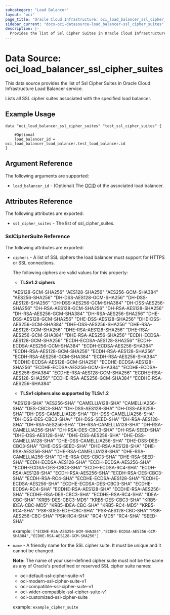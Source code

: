 ```yaml
---
subcategory: "Load Balancer"
layout: "oci"
page_title: "Oracle Cloud Infrastructure: oci_load_balancer_ssl_cipher_suites"
sidebar_current: "docs-oci-datasource-load_balancer-ssl_cipher_suites"
description: |-
  Provides the list of Ssl Cipher Suites in Oracle Cloud Infrastructure Load Balancer service
---
```


# Data Source: oci_load_balancer_ssl_cipher_suites
This data source provides the list of Ssl Cipher Suites in Oracle Cloud Infrastructure Load Balancer service.

Lists all SSL cipher suites associated with the specified load balancer.

## Example Usage

```hcl
data "oci_load_balancer_ssl_cipher_suites" "test_ssl_cipher_suites" {

	#Optional
	load_balancer_id = oci_load_balancer_load_balancer.test_load_balancer.id
}
```

## Argument Reference

The following arguments are supported:

* `load_balancer_id` - (Optional) The [OCID](https://docs.cloud.oracle.com/iaas/Content/General/Concepts/identifiers.htm) of the associated load balancer. 


## Attributes Reference

The following attributes are exported:

* `ssl_cipher_suites` - The list of ssl_cipher_suites.

### SslCipherSuite Reference

The following attributes are exported:

* `ciphers` - A list of SSL ciphers the load balancer must support for HTTPS or SSL connections.

	The following ciphers are valid values for this property:
	*  __TLSv1.2 ciphers__

	"AES128-GCM-SHA256" "AES128-SHA256" "AES256-GCM-SHA384" "AES256-SHA256" "DH-DSS-AES128-GCM-SHA256" "DH-DSS-AES128-SHA256" "DH-DSS-AES256-GCM-SHA384" "DH-DSS-AES256-SHA256" "DH-RSA-AES128-GCM-SHA256" "DH-RSA-AES128-SHA256" "DH-RSA-AES256-GCM-SHA384" "DH-RSA-AES256-SHA256" "DHE-DSS-AES128-GCM-SHA256" "DHE-DSS-AES128-SHA256" "DHE-DSS-AES256-GCM-SHA384" "DHE-DSS-AES256-SHA256" "DHE-RSA-AES128-GCM-SHA256" "DHE-RSA-AES128-SHA256" "DHE-RSA-AES256-GCM-SHA384" "DHE-RSA-AES256-SHA256" "ECDH-ECDSA-AES128-GCM-SHA256" "ECDH-ECDSA-AES128-SHA256" "ECDH-ECDSA-AES256-GCM-SHA384" "ECDH-ECDSA-AES256-SHA384" "ECDH-RSA-AES128-GCM-SHA256" "ECDH-RSA-AES128-SHA256" "ECDH-RSA-AES256-GCM-SHA384" "ECDH-RSA-AES256-SHA384" "ECDHE-ECDSA-AES128-GCM-SHA256" "ECDHE-ECDSA-AES128-SHA256" "ECDHE-ECDSA-AES256-GCM-SHA384" "ECDHE-ECDSA-AES256-SHA384" "ECDHE-RSA-AES128-GCM-SHA256" "ECDHE-RSA-AES128-SHA256" "ECDHE-RSA-AES256-GCM-SHA384" "ECDHE-RSA-AES256-SHA384"
	*  __TLSv1 ciphers also supported by TLSv1.2__

	"AES128-SHA" "AES256-SHA" "CAMELLIA128-SHA" "CAMELLIA256-SHA" "DES-CBC3-SHA" "DH-DSS-AES128-SHA" "DH-DSS-AES256-SHA" "DH-DSS-CAMELLIA128-SHA" "DH-DSS-CAMELLIA256-SHA" "DH-DSS-DES-CBC3-SHAv" "DH-DSS-SEED-SHA" "DH-RSA-AES128-SHA" "DH-RSA-AES256-SHA" "DH-RSA-CAMELLIA128-SHA" "DH-RSA-CAMELLIA256-SHA" "DH-RSA-DES-CBC3-SHA" "DH-RSA-SEED-SHA" "DHE-DSS-AES128-SHA" "DHE-DSS-AES256-SHA" "DHE-DSS-CAMELLIA128-SHA" "DHE-DSS-CAMELLIA256-SHA" "DHE-DSS-DES-CBC3-SHA" "DHE-DSS-SEED-SHA" "DHE-RSA-AES128-SHA" "DHE-RSA-AES256-SHA" "DHE-RSA-CAMELLIA128-SHA" "DHE-RSA-CAMELLIA256-SHA" "DHE-RSA-DES-CBC3-SHA" "DHE-RSA-SEED-SHA" "ECDH-ECDSA-AES128-SHA" "ECDH-ECDSA-AES256-SHA" "ECDH-ECDSA-DES-CBC3-SHA" "ECDH-ECDSA-RC4-SHA" "ECDH-RSA-AES128-SHA" "ECDH-RSA-AES256-SHA" "ECDH-RSA-DES-CBC3-SHA" "ECDH-RSA-RC4-SHA" "ECDHE-ECDSA-AES128-SHA" "ECDHE-ECDSA-AES256-SHA" "ECDHE-ECDSA-DES-CBC3-SHA" "ECDHE-ECDSA-RC4-SHA" "ECDHE-RSA-AES128-SHA" "ECDHE-RSA-AES256-SHA" "ECDHE-RSA-DES-CBC3-SHA" "ECDHE-RSA-RC4-SHA" "IDEA-CBC-SHA" "KRB5-DES-CBC3-MD5" "KRB5-DES-CBC3-SHA" "KRB5-IDEA-CBC-MD5" "KRB5-IDEA-CBC-SHA" "KRB5-RC4-MD5" "KRB5-RC4-SHA" "PSK-3DES-EDE-CBC-SHA" "PSK-AES128-CBC-SHA" "PSK-AES256-CBC-SHA" "PSK-RC4-SHA" "RC4-MD5" "RC4-SHA" "SEED-SHA"

	example: `["ECDHE-RSA-AES256-GCM-SHA384","ECDHE-ECDSA-AES256-GCM-SHA384","ECDHE-RSA-AES128-GCM-SHA256"]` 
* `name` - A friendly name for the SSL cipher suite. It must be unique and it cannot be changed.

	**Note:** The name of your user-defined cipher suite must not be the same as any of Oracle's predefined or reserved SSL cipher suite names:
	* oci-default-ssl-cipher-suite-v1
	* oci-modern-ssl-cipher-suite-v1
	* oci-compatible-ssl-cipher-suite-v1
	* oci-wider-compatible-ssl-cipher-suite-v1
	* oci-customized-ssl-cipher-suite

	example: `example_cipher_suite` 

